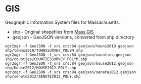 # GIS

Geographic Information System files for Massachusetts.

- shp - Original shapefiles from [Mass GIS](https://docs.digital.mass.gov/dataset/massgis-data-layers)
- geojson - GeoJSON versions, converted from shp directory

```
ogr2ogr -f GeoJSON -t_srs crs:84 geojson/towns2019.geojson shp/towns2019/TOWNSSURVEY_POLYM.shp
ogr2ogr -f GeoJSON -t_srs crs:84 geojson/counties.geojson shp/counties/COUNTIESSURVEY_POLYM.shp
ogr2ogr -f GeoJSON -t_srs crs:84 geojson/house2012.geojson shp/house2012/HOUSE2012_POLY.shp
ogr2ogr -f GeoJSON -t_srs crs:84 geojson/senate2012.geojson shp/senate2012/SENATE2012_POLY.shp
```
